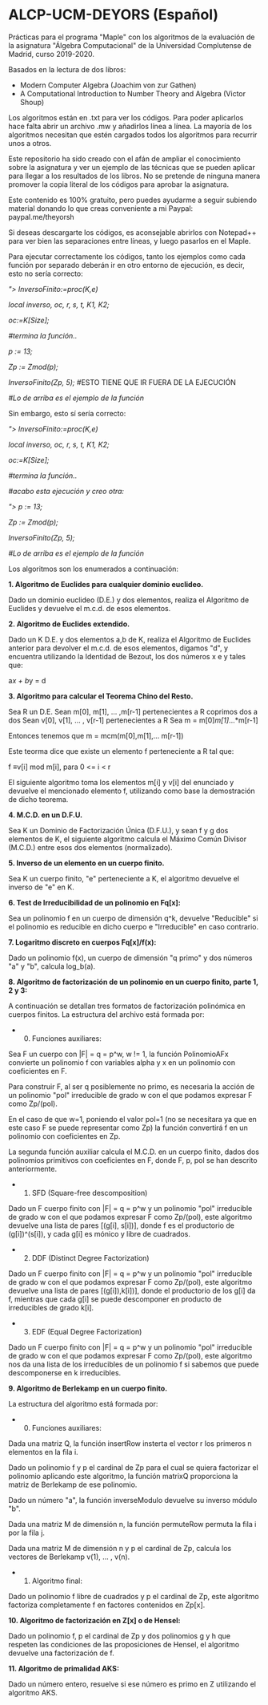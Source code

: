 # ALCP-UCM-DEYORS (Español)
Prácticas para el programa "Maple" con los algoritmos de la evaluación
de la asignatura "Álgebra Computacional" de la Universidad Complutense
de Madrid, curso 2019-2020.

Basados en la lectura de dos libros:

- Modern Computer Algebra (Joachim von zur Gathen)
- A Computational Introduction to Number Theory and Algebra (Victor Shoup)

Los algoritmos están en .txt para ver los códigos. Para poder aplicarlos hace
falta abrir un archivo .mw y añadirlos línea a línea. La mayoría de los 
algoritmos necesitan que estén cargados todos los algoritmos para
recurrir unos a otros.

Este repositorio ha sido creado con el afán de ampliar el conocimiento sobre 
la asignatura y ver un ejemplo de las técnicas que se pueden aplicar para llegar 
a los resultados de los libros. No se pretende de ninguna manera promover la 
copia literal de los códigos para aprobar la asignatura.

Este contenido es 100% gratuito, pero puedes ayudarme a seguir subiendo 
material donando lo que creas conveniente a mi Paypal: paypal.me/theyorsh

Si deseas descargarte los códigos, es aconsejable abrirlos con Notepad++
para ver bien las separaciones entre líneas, y luego pasarlos en el Maple. 

Para ejecutar correctamente los códigos, tanto los ejemplos como cada función
por separado deberán ir en otro entorno de ejecución, es decir, esto no sería 
correcto:

*"> InversoFinito:=proc(K,e)*

   *local inverso, oc, r, s, t, K1, K2;*
   
   *oc:=K[Size];*
   
   *#termina la función..*
   
   *p := 13;*
   
   *Zp := Zmod(p);*
   
   *InversoFinito(Zp, 5);* #ESTO TIENE QUE IR FUERA DE LA EJECUCIÓN
   
   *#Lo de arriba es el ejemplo de la función*
   

Sin embargo, esto sí sería correcto:

*"> InversoFinito:=proc(K,e)*

   *local inverso, oc, r, s, t, K1, K2;*
   
   *oc:=K[Size];*
   
   *#termina la función..*
   
   *#acabo esta ejecución y creo otra:*

*"> p := 13;*

   *Zp := Zmod(p);*
   
   *InversoFinito(Zp, 5);*
   
   *#Lo de arriba es el ejemplo de la función*
   

Los algoritmos son los enumerados a continuación:

**1. Algoritmo de Euclides para cualquier dominio euclideo.**

Dado un dominio euclideo (D.E.) y dos elementos, realiza el Algoritmo de Euclides
y devuelve el m.c.d. de esos elementos.

**2. Algoritmo de Euclides extendido.**

Dado un K D.E. y dos elementos a,b de K, realiza el Algoritmo de Euclides anterior
para devolver el m.c.d. de esos elementos, digamos "d", y encuentra utilizando la 
Identidad de Bezout, los dos números x e y tales que:

a*x + b*y = d

**3. Algoritmo para calcular el Teorema Chino del Resto.**

Sea R un D.E. 
Sean m[0], m[1], ... ,m[r-1] pertenecientes a R coprimos dos a dos
Sean v[0], v[1], ... , v[r-1] pertenecientes a R
Sea m = m[0]*m[1]*...*m[r-1]

Entonces tenemos que m = mcm(m[0],m[1],... m[r-1])

Este teorma dice que existe un elemento f perteneciente a R tal que:

f ≡v[i] mod m[i], para 0 <= i < r

El siguiente algoritmo toma los elementos m[i] y v[i] del enunciado 
y devuelve el mencionado elemento f, utilizando como base la demostración de dicho
teorema. 

**4. M.C.D. en un D.F.U.**

Sea K un Dominio de Factorización Única (D.F.U.), y sean f y g dos elementos de K,
el siguiente algoritmo calcula el Máximo Común Divisor (M.C.D.) entre esos dos 
elementos (normalizado). 

**5. Inverso de un elemento en un cuerpo finito.**

Sea K un cuerpo finito, "e" perteneciente a K, el algoritmo devuelve el inverso de 
"e" en K.

**6. Test de Irreducibilidad de un polinomio en Fq[x]:**

Sea un polinomio f en un cuerpo de dimensión q^k, devuelve "Reducible" si el 
polinomio es reducible en dicho cuerpo e "Irreducible" en caso contrario. 

**7. Logaritmo discreto en cuerpos Fq[x]/f(x):**

Dado un polinomio f(x), un cuerpo de dimensión "q primo" y dos números "a" y "b", 
calcula log_b(a).

**8. Algoritmo de factorización de un polinomio en un cuerpo finito, parte 1, 2 y 3:**

A continuación se detallan tres formatos de factorización polinómica en cuerpos 
finitos. La estructura del archivo está formada por: 

- 0. Funciones auxiliares:

Sea F un cuerpo con |F| = q = p^w, w != 1, la función PolinomioAFx convierte un 
polinomio f con variables alpha y x en un polinomio con coeficientes en F. 

Para construir F, al ser q posiblemente no primo, es necesaria la acción de un 
polinomio "pol" irreducible de grado w con el que podamos expresar F como Zp/(pol).

En el caso de que w=1, poniendo el valor pol=1 (no se necesitara ya que en este caso 
F se puede representar como Zp) la función convertirá f en un polinomio con 
coeficientes en Zp.

La segunda función auxiliar calcula el M.C.D. en un cuerpo finito, dados dos 
polinomios primitivos con coeficientes en F, donde F, p, pol se han descrito 
anteriormente.

- 1. SFD (Square-free descomposition)

Dado un F cuerpo finito con |F| = q = p^w y un polinomio "pol" irreducible de grado
w con el que podamos expresar F como Zp/(pol), este algoritmo devuelve una lista de
pares [(g[i], s[i])], donde f es el productorio de (g[i])^(s[i]), y cada g[i] es 
mónico y libre de cuadrados.

- 2. DDF (Distinct Degree Factorization)

Dado un F cuerpo finito con |F| = q = p^w y un polinomio "pol" irreducible de grado
w con el que podamos expresar F como Zp/(pol), este algoritmo devuelve una lista de 
pares [(g[i]),k[i])], donde el productorio de los g[i] da f, mientras que cada g[i] 
se puede descomponer en producto de irreducibles de grado k[i].

- 3. EDF (Equal Degree Factorization)

Dado un F cuerpo finito con |F| = q = p^w y un polinomio "pol" irreducible de grado
w con el que podamos expresar F como Zp/(pol), este algoritmo nos da una lista de 
los irreducibles de un polinomio f si sabemos que puede descomponerse en k 
irreducibles.

**9. Algoritmo de Berlekamp en un cuerpo finito.**

La estructura del algoritmo está formada por: 

- 0. Funciones auxiliares: 

Dada una matriz Q, la función insertRow insterta el vector r los primeros n elementos
en la fila i.

Dado un polinomio f y p el cardinal de Zp para el cual se quiera factorizar el polinomio
aplicando este algoritmo, la función matrixQ proporciona la matriz de Berlekamp de
ese polinomio.

Dado un número "a", la función inverseModulo devuelve su inverso módulo "b".

Dada una matriz M de dimensión n, la función permuteRow permuta la fila i por la fila j.

Dada una matriz M de dimensión n y p el cardinal de Zp, calcula los vectores de 
Berlekamp v(1), ... , v(n).

- 1. Algoritmo final:

Dado un polinomio f libre de cuadrados y p el cardinal de Zp, este algoritmo factoriza
completamente f en factores contenidos en Zp[x].

**10. Algoritmo de factorización en Z[x] o de Hensel:**

Dado un polinomio f, p el cardinal de Zp y dos polinomios g y h que respeten las condiciones
de las proposiciones de Hensel, el algoritmo devuelve una factorización de f.

**11. Algoritmo de primalidad AKS:**

Dado un número entero, resuelve si ese número es primo en Z utilizando el algoritmo AKS.

